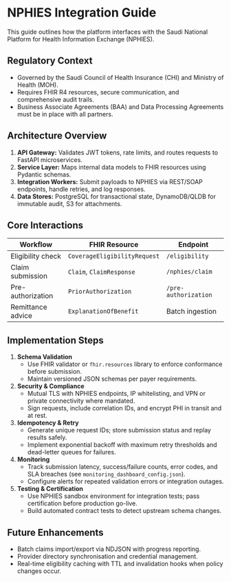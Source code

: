 # NPHIES Integration Guide

This guide outlines how the platform interfaces with the Saudi National Platform for Health Information Exchange (NPHIES).

## Regulatory Context
* Governed by the Saudi Council of Health Insurance (CHI) and Ministry of Health (MOH).
* Requires FHIR R4 resources, secure communication, and comprehensive audit trails.
* Business Associate Agreements (BAA) and Data Processing Agreements must be in place with all partners.

## Architecture Overview
1. **API Gateway:** Validates JWT tokens, rate limits, and routes requests to FastAPI microservices.
2. **Service Layer:** Maps internal data models to FHIR resources using Pydantic schemas.
3. **Integration Workers:** Submit payloads to NPHIES via REST/SOAP endpoints, handle retries, and log responses.
4. **Data Stores:** PostgreSQL for transactional state, DynamoDB/QLDB for immutable audit, S3 for attachments.

## Core Interactions
| Workflow | FHIR Resource | Endpoint |
|----------|---------------|----------|
| Eligibility check | `CoverageEligibilityRequest` | `/eligibility` |
| Claim submission | `Claim`, `ClaimResponse` | `/nphies/claim` |
| Pre-authorization | `PriorAuthorization` | `/pre-authorization` |
| Remittance advice | `ExplanationOfBenefit` | Batch ingestion |

## Implementation Steps
1. **Schema Validation**
   * Use FHIR validator or `fhir.resources` library to enforce conformance before submission.
   * Maintain versioned JSON schemas per payer requirements.
2. **Security & Compliance**
   * Mutual TLS with NPHIES endpoints, IP whitelisting, and VPN or private connectivity where mandated.
   * Sign requests, include correlation IDs, and encrypt PHI in transit and at rest.
3. **Idempotency & Retry**
   * Generate unique request IDs; store submission status and replay results safely.
   * Implement exponential backoff with maximum retry thresholds and dead-letter queues for failures.
4. **Monitoring**
   * Track submission latency, success/failure counts, error codes, and SLA breaches (see `monitoring_dashboard_config.json`).
   * Configure alerts for repeated validation errors or integration outages.
5. **Testing & Certification**
   * Use NPHIES sandbox environment for integration tests; pass certification before production go-live.
   * Build automated contract tests to detect upstream schema changes.

## Future Enhancements
* Batch claims import/export via NDJSON with progress reporting.
* Provider directory synchronisation and credential management.
* Real-time eligibility caching with TTL and invalidation hooks when policy changes occur.


